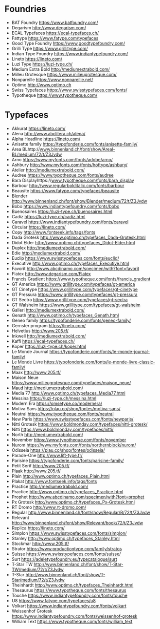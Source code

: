 # Foundries
* BAT Foundry https://www.batfoundry.com/
* Degarism http://www.degarism.com/
* ECAL Typefaces https://ecal-typefaces.ch/
* Fattype https://www.fatype.com/typefaces
* Good Type Foundry https://www.goodtypefoundry.com/
* Grilli Type https://www.grillitype.com/
* Indian Type Foundry https://www.indiantypefoundry.com/
* Lineto https://lineto.com/
* Luzi Type https://luzi-type.ch/
* Medium Extra Bold http://mediumextrabold.com/
* Milleu Grotesque https://www.milieugrotesque.com/
* Nonpareille  https://www.nonpareille.net/
* Optimo http://www.optimo.ch
* Swiss Typefaces https://www.swisstypefaces.com/fonts/
* Typotheque https://www.typotheque.com/

# Typefaces
* Akkurat https://lineto.com/
* Alena http://www.abclitera.ch/alena/
* Alpha Headline https://lineto.com/
* Anisette family https://typofonderie.com/fonts/anisette-family/
* Area BLhttp://www.binnenland.ch/font/show/Areal-BL/medium/72/t/Z3Jvdw
* Arno https://www.myfonts.com/fonts/adobe/arno/
* Ashbury http://www.myfonts.com/fonts/hoftype/ashbury/
* Atelier http://mediumextrabold.com/
* Audree https://www.typotheque.com/fonts/audree
* Bara Displayhttps://www.typotheque.com/fonts/bara_display
* Barbour http://www.regularbolditalic.com/fonts/barbour
* Beausite https://www.fatype.com/typefaces/beausite
* Blender http://www.binnenland.ch/font/show/Blender/medium/72/t/Z3Jvdw
* Bobo https://www.indiantypefoundry.com/fonts/bobo
* Buenosaires https://luzi-type.ch/buenosaires.html
* Cadiz https://luzi-type.ch/cadiz.html
* Caravel https://www.indiantypefoundry.com/fonts/caravel
* Circular https://lineto.com/
* Copy http://www.fontseek.info/tags/fonts
* Dada Grotesk http://www.optimo.ch/typefaces_Dada-Grotesk.html
* Didot Elder http://www.optimo.ch/typefaces_Didot-Elder.html
* Duplex http://mediumextrabold.com/
* Edie http://mediumextrabold.com/
* Euclip https://www.swisstypefaces.com/fonts/euclid/
* Executive http://www.optimo.ch/typefaces_Executive.html
* Favorit http://www.abcdinamo.com/specimen/with?font=favorit
* Flatex http://www.degarism.com/Flatex
* Francis Gradient https://www.typotheque.com/fonts/francis_gradient
* GT America https://www.grillitype.com/typefaces/gt-america
* GT Cinetype https://www.grillitype.com/typefaces/gt-cinetype
* GT Pressura https://www.grillitype.com/typefaces/gt-pressura
* GT Sectra https://www.grillitype.com/typefaces/gt-sectra
* GT Walsheim https://www.grillitype.com/typefaces/gt-walsheim
* Galleri http://mediumextrabold.com/
* Genath http://www.optimo.ch/typefaces_Genath.html
* Geneo family https://typofonderie.com/fonts/geneo-family/
* Gernster program https://lineto.com/
* Helvetius http://www.205.tf/
* Inkwell http://mediumextrabold.com/
* Kaffi https://ecal-typefaces.ch/
* Koper https://luzi-type.ch/koper.html
* Le Monde Journal https://typofonderie.com/fonts/le-monde-journal-family/
* Le Monde Livre https://typofonderie.com/fonts/le-monde-livre-classic-family/
* Maax http://www.205.tf/
* Maison Neue https://www.milieugrotesque.com/typefaces/maison_neue/
* Maud http://mediumextrabold.com/
* Media 77 http://www.optimo.ch/typefaces_Media77.html
* Messina https://luzi-type.ch/messina.html
* Modern Era https://omsetype.co/modernera/
* Motiva Sans https://plau.co/shop/fontes/motiva-sans/
* Neutral https://www.typotheque.com/fonts/neutral
* New Paris https://www.swisstypefaces.com/fonts/newparis/
* Nitti Grotesk https://www.boldmonday.com/typefaces/nitti-grotesk/
* Nitti https://www.boldmonday.com/typefaces/nitti/
* North http://mediumextrabold.com/
* November https://www.typotheque.com/fonts/november
* Nurom https://www.myfonts.com/fonts/northernblock/nurom/
* Odisseia https://plau.co/shop/fontes/odisseia/
* Parade-One http://www.lift-type.fr/
* Parisine https://typofonderie.com/fonts/parisine-family/
* Petit Serif http://www.205.tf/
* Plaak http://www.205.tf/
* Plain http://www.optimo.ch/typefaces_Plain.html
* Plakat http://www.fontseek.info/tags/fonts
* Practice http://mediumextrabold.com/
* Practice http://www.optimo.ch/typefaces_Practice.html
* Prophet http://www.abcdinamo.com/specimen/with?font=prophet
* Px Grotesk http://www.optimo.ch/typefaces_Px-Grotesk.html
* RT Dromo http://www.rt-dromo.com/
* Regular http://www.binnenland.ch/font/show/Regular/B/72/t/Z3Jvdw
* Relevant http://www.binnenland.ch/font/show/Relevant/book/72/t/Z3Jvdw
* Replica https://lineto.com/
* Simplon https://www.swisstypefaces.com/fonts/simplon/
* Stanley http://www.optimo.ch/typefaces_Stanley.html
* Stockmar http://www.205.tf/
* Strator https://www.productiontype.com/family/stratos
* Suisse https://www.swisstypefaces.com/fonts/suisse/
* Surt https://adeletypefoundry.eu/typecatalogue/surt
* T-Star TW http://www.binnenland.ch/font/show/T-Star-TW/medium/72/t/Z3Jvdw
* T-Star http://www.binnenland.ch/font/show/T-Star/medium/72/t/Z3Jvdw
* Theinhardt http://www.optimo.ch/typefaces_Theinhardt.html
* Thesaurus https://www.typotheque.com/fonts/thesaurus
* Touche https://www.indiantypefoundry.com/fonts/touche
* U8 https://www.fatype.com/typefaces/u8
* Volkart https://www.indiantypefoundry.com/fonts/volkart
* Weissenhof Grotesk https://www.indiantypefoundry.com/fonts/weissenhof-grotesk
* William Text https://www.typotheque.com/fonts/william_text
